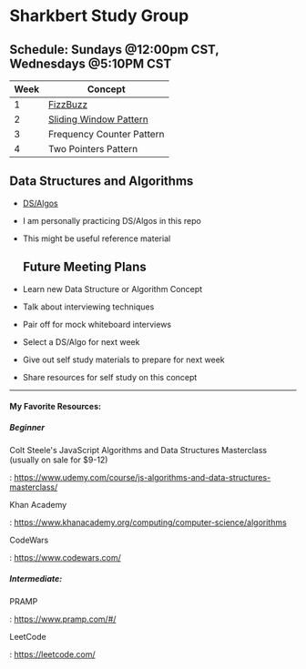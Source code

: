 
  

# Sharkbert Study Group

   ## Schedule: Sundays @12:00pm CST, Wednesdays @5:10PM CST

|Week|Concept|
|--|--|
| 1 | [FizzBuzz](https://github.com/benjaminwgordon/fizzbuzz)  |
| 2 | [Sliding Window Pattern](https://github.com/benjaminwgordon/Sliding-Window-Pattern-Lesson) |
| 3 | Frequency Counter Pattern |
| 4 | Two Pointers Pattern |

  ## Data Structures and Algorithms
- [DS/Algos](https://github.com/benjaminwgordon/Python-Algorithm-Practice)
- I am personally practicing DS/Algos in this repo
- This might be useful reference material

  ## Future Meeting Plans
- Learn new Data Structure or Algorithm Concept
- Talk about interviewing techniques
- Pair off for mock whiteboard interviews
- Select a DS/Algo for next week
- Give out self study materials to prepare for next week
- Share resources for self study on this concept

---

#### My Favorite Resources:

  

##### Beginner

  

Colt Steele's JavaScript Algorithms and Data Structures Masterclass (usually on sale for $9-12)

  

: https://www.udemy.com/course/js-algorithms-and-data-structures-masterclass/

  

  

Khan Academy

  

: https://www.khanacademy.org/computing/computer-science/algorithms

  

  

CodeWars

  

: https://www.codewars.com/

  

##### Intermediate:

  

PRAMP

  

: https://www.pramp.com/#/

  

  

LeetCode

  

: https://leetcode.com/